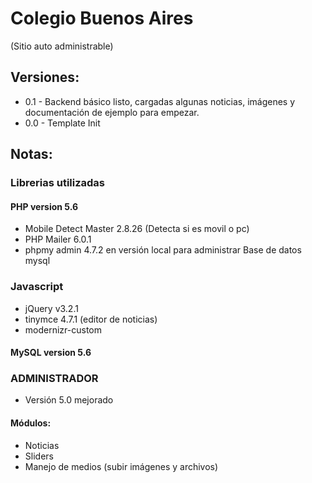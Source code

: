 # Colegio Buenos Aires  
(Sitio auto administrable)

## Versiones:
* 0.1 - Backend básico listo, cargadas algunas noticias, imágenes y documentación de ejemplo para empezar.
* 0.0 - Template Init

## Notas:


### Librerias utilizadas

#### PHP version 5.6
* Mobile Detect Master 2.8.26 (Detecta si es movil o pc)
* PHP Mailer 6.0.1
* phpmy admin 4.7.2 en versión local para administrar Base de datos mysql

### Javascript
* jQuery v3.2.1
* tinymce 4.7.1 (editor de noticias)
* modernizr-custom

#### MySQL version 5.6


### ADMINISTRADOR
* Versión 5.0 mejorado

#### Módulos:
* Noticias
* Sliders
* Manejo de medios (subir imágenes y archivos)
